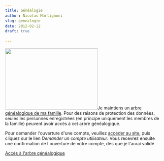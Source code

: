 ```yaml
---
title: Généalogie
author: Nicolas Martignoni
slug: genealogie
date: 2012-02-12
draft: true

---
```

[<img class="alignright size-medium" title="Arbre" src="tree-300x199.jpg" alt="" width="300" height="199" srcset="tree-300x199.jpg 300w, tree.jpg 849w" sizes="(max-width: 300px) 100vw, 300px" />][1]Je maintiens un [arbre généalogique de ma famille][1]. Pour des raisons de protection des données, seules les personnes enregistrées (en principe uniquement les membres de la famille) peuvent avoir accès à cet arbre généalogique.

Pour demander l'ouverture d'une compte, veuillez [accéder au site][1], puis cliquez sur le lien _Demander un compte utilisateur_. Vous recevrez ensuite une confirmation de l'ouverture de votre compte, dès que je l'aurai validé.

[Accès à l'arbre généalogique][1]

 [1]: https://genealogie.martignoni.net/ "Arbre généalogique"
